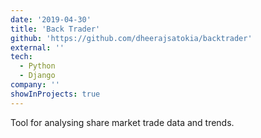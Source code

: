 ```yaml
---
date: '2019-04-30'
title: 'Back Trader'
github: 'https://github.com/dheerajsatokia/backtrader'
external: ''
tech:
  - Python
  - Django
company: ''
showInProjects: true
---
```


Tool for analysing share market trade data and trends.
